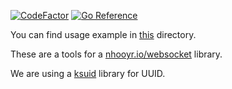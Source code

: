 [![CodeFactor](https://www.codefactor.io/repository/github/boomfinity-developers/wshelper/badge?s=9505f3728230d689ec3956b7aa753ab362384139)](https://www.codefactor.io/repository/github/boomfinity-developers/wshelper)
[![Go Reference](https://pkg.go.dev/badge/github.com/BOOMfinity-Developers/wshelper.svg)](https://pkg.go.dev/github.com/BOOMfinity-Developers/wshelper)


You can find usage example in [this](https://github.com/BOOMfinity-Developers/wshelper/blob/master/examples/) directory.

These are a tools for a [nhooyr.io/websocket](https://nhooyr.io/websocket) library.

We are using a [ksuid](https://github.com/segmentio/ksuid) library for UUID.
